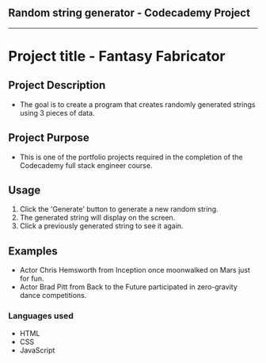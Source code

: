 ## Random string generator - Codecademy Project 
-----------------------------------------------

# Project title - Fantasy Fabricator

## Project Description
- The goal is to create a program that creates randomly generated strings using 3 pieces of data.

## Project Purpose 
- This is one of the portfolio projects required in the completion of the Codecademy full stack engineer course. 

## Usage
1. Click the 'Generate' button to generate a new random string. 
2. The generated string will display on the screen. 
3. Click a previously generated string to see it again. 


## Examples 
- Actor Chris Hemsworth from Inception once moonwalked on Mars just for fun.
- Actor Brad Pitt from Back to the Future participated in zero-gravity dance competitions.

### Languages used
- HTML
- CSS
- JavaScript





